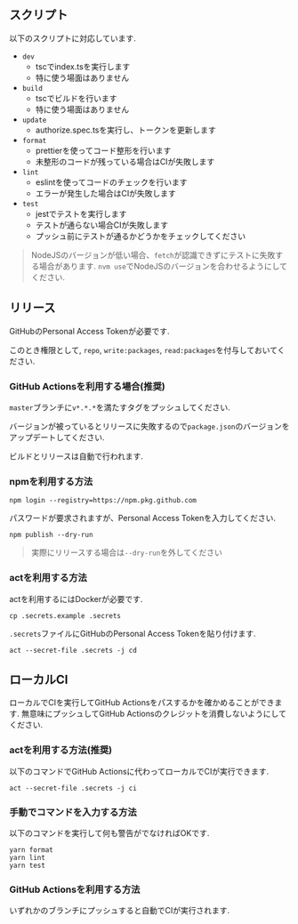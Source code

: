 ## スクリプト

以下のスクリプトに対応しています.

- `dev`
  - tscでindex.tsを実行します
  - 特に使う場面はありません
- `build`
  - tscでビルドを行います
  - 特に使う場面はありません
- `update`
  - authorize.spec.tsを実行し、トークンを更新します
- `format`
  - prettierを使ってコード整形を行います
  - 未整形のコードが残っている場合はCIが失敗します
- `lint`
  - eslintを使ってコードのチェックを行います
  - エラーが発生した場合はCIが失敗します
- `test`
  - jestでテストを実行します
  - テストが通らない場合CIが失敗します
  - プッシュ前にテストが通るかどうかをチェックしてください

> NodeJSのバージョンが低い場合、`fetch`が認識できずにテストに失敗する場合があります. `nvm use`でNodeJSのバージョンを合わせるようにしてください.
 
## リリース

GitHubのPersonal Access Tokenが必要です.

このとき権限として, `repo`, `write:packages`, `read:packages`を付与しておいてください.

### GitHub Actionsを利用する場合(推奨)

`master`ブランチに`v*.*.*`を満たすタグをプッシュしてください.

バージョンが被っているとリリースに失敗するので`package.json`のバージョンをアップデートしてください.

ビルドとリリースは自動で行われます.

### npmを利用する方法

```
npm login --registry=https://npm.pkg.github.com
```

パスワードが要求されますが、Personal Access Tokenを入力してください.

```
npm publish --dry-run
```

> 実際にリリースする場合は`--dry-run`を外してください

### actを利用する方法

actを利用するにはDockerが必要です.

```
cp .secrets.example .secrets
```

`.secrets`ファイルにGitHubのPersonal Access Tokenを貼り付けます.
```
act --secret-file .secrets -j cd
```

## ローカルCI

ローカルでCIを実行してGitHub Actionsをパスするかを確かめることができます. 無意味にプッシュしてGitHub Actionsのクレジットを消費しないようにしてください.

### actを利用する方法(推奨)

以下のコマンドでGitHub Actionsに代わってローカルでCIが実行できます.

```
act --secret-file .secrets -j ci
```

### 手動でコマンドを入力する方法

以下のコマンドを実行して何も警告がでなければOKです.

```
yarn format
yarn lint
yarn test
```

### GitHub Actionsを利用する方法

いずれかのブランチにプッシュすると自動でCIが実行されます.
